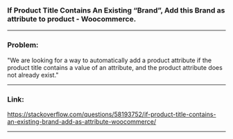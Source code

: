 ### If Product Title Contains An Existing “Brand”, Add this Brand as attribute to product - Woocommerce.

---

### Problem: 

"We are looking for a way to automatically add a product attribute if the product title contains a value of an attribute, and the product attribute does not already exist."

---

### Link: 
https://stackoverflow.com/questions/58193752/if-product-title-contains-an-existing-brand-add-as-attribute-woocommerce/

---
